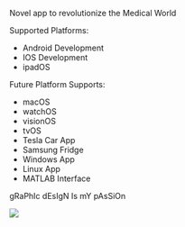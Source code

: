 Novel app to revolutionize the Medical World

Supported Platforms:
- Android Development
- IOS Development
- ipadOS 

Future Platform Supports: 
- macOS
- watchOS
- visionOS
- tvOS
- Tesla Car App
- Samsung Fridge
- Windows App
- Linux App
- MATLAB Interface

gRaPhIc dEsIgN Is mY pAsSiOn

![](https://flat-icons.com/wp-content/uploads/2021/03/Graphic-Design-Is-My-Passion-GIF.gif)